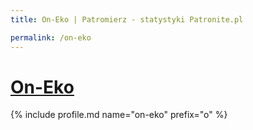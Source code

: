 ```yaml
---
title: On-Eko | Patromierz - statystyki Patronite.pl

permalink: /on-eko
---
```


# [On-Eko](https://patronite.pl/on-eko)

{% include profile.md name="on-eko" prefix="o" %}
